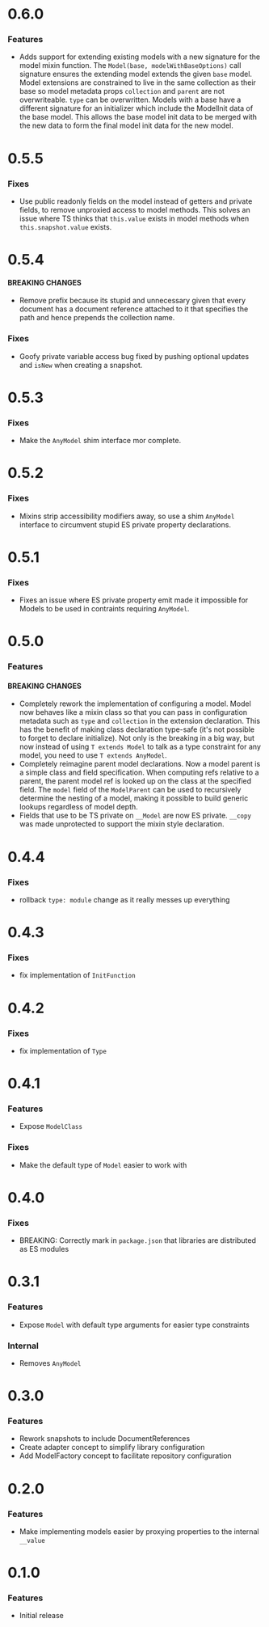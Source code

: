 # 0.6.0

### Features

- Adds support for extending existing models with a new signature for the model mixin function. The `Model(base, modelWithBaseOptions)` call signature ensures the extending model extends the given `base` model. Model extensions are constrained to live in the same collection as their base so model metadata props `collection` and `parent` are not overwriteable. `type` can be overwritten. Models with a base have a different signature for an initializer which include the ModelInit data of the base model. This allows the base model init data to be merged with the new data to form the final model init data for the new model.

# 0.5.5

### Fixes

- Use public readonly fields on the model instead of getters and private fields, to remove unproxied access to model methods. This solves an issue where TS thinks that `this.value` exists in model methods when `this.snapshot.value` exists.

# 0.5.4

#### BREAKING CHANGES

- Remove prefix because its stupid and unnecessary given that every document has a document reference attached to it that specifies the path and hence prepends the collection name.

### Fixes

- Goofy private variable access bug fixed by pushing optional updates and `isNew` when creating a snapshot.

# 0.5.3

### Fixes

- Make the `AnyModel` shim interface mor complete.

# 0.5.2

### Fixes

- Mixins strip accessibility modifiers away, so use a shim `AnyModel` interface to circumvent stupid ES private property declarations.

# 0.5.1

### Fixes

- Fixes an issue where ES private property emit made it impossible for Models to be used in contraints requiring `AnyModel`.

# 0.5.0

### Features

#### BREAKING CHANGES

- Completely rework the implementation of configuring a model. Model now behaves like a mixin class so that you can pass in configuration metadata such as `type` and `collection` in the extension declaration. This has the benefit of making class declaration type-safe (it's not possible to forget to declare initialize). Not only is the breaking in a big way, but now instead of using `T extends Model` to talk as a type constraint for any model, you need to use `T extends AnyModel`.
- Completely reimagine parent model declarations. Now a model parent is a simple class and field specification. When computing refs relative to a parent, the parent model ref is looked up on the class at the specified field. The `model` field of the `ModelParent` can be used to recursively determine the nesting of a model, making it possible to build generic lookups regardless of model depth.
- Fields that use to be TS private on `__Model` are now ES private. `__copy` was made unprotected to support the mixin style declaration.

# 0.4.4

### Fixes

- rollback `type: module` change as it really messes up everything

# 0.4.3

### Fixes

- fix implementation of `InitFunction`

# 0.4.2

### Fixes

- fix implementation of `Type`

# 0.4.1

### Features

- Expose `ModelClass`

### Fixes

- Make the default type of `Model` easier to work with

# 0.4.0

### Fixes

- BREAKING: Correctly mark in `package.json` that libraries are distributed as ES modules

# 0.3.1

### Features

- Expose `Model` with default type arguments for easier type constraints

### Internal

- Removes `AnyModel`

# 0.3.0

### Features

- Rework snapshots to include DocumentReferences
- Create adapter concept to simplify library configuration
- Add ModelFactory concept to facilitate repository configuration

# 0.2.0

### Features

- Make implementing models easier by proxying properties to the internal `__value`

# 0.1.0

### Features

- Initial release
